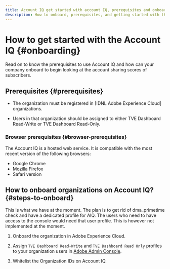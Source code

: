 ```yaml
---
title: Account IQ get started with account IQ, prerequisites and onboarding
description: How to onboard, prerequisites, and getting started with the Account IQ. 
---
```


# How to get started with the Account IQ {#onboarding}

Read on to know the prerequisites to use Account IQ and how can your company onboard to begin looking at the account sharing scores of subscribers.

## Prerequisites {#prerequisites}

* The organization must be registered in [!DNL Adobe Experience Cloud] <!--Presently Adobe Marketing Cloud--> organizations.

* Users in that organization should be assigned to either TVE Dashboard Read-Write or TVE Dashboard Read-Only.

### Browser prerequisites {#browser-prerequisites}

The Account IQ is a hosted web service. It is compatible with the most recent version of the following browsers:

* Google Chrome
* Mozilla Firefox
* Safari version

## How to onboard organizations on Account IQ? {#steps-to-onboard}

This is what we have at the moment. The plan is to get rid of dma_primetime check and have a dedicated profile for AIQ. The users who need to have access to the console would need that user profile. This is however not implemented at the moment.

1. Onboard the organization in Adobe Experience Cloud<!-- Marketing cloud as of now-->.

2. Assign `TVE Dashboard Read-Write` and `TVE Dashboard Read Only` profiles to your organization users in [Adobe Admin Console](https://adminconsole.adobe.com/).

3. Whitelist the Organization IDs on Account IQ.
